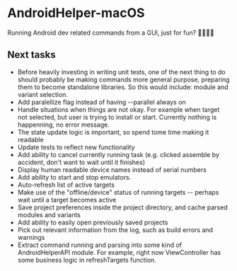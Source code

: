 # AndroidHelper-macOS
Running Android dev related commands from a GUI, just for fun? 🤷‍♀️🤷‍♂️

## Next tasks
- Before heavily investing in writing unit tests, one of the next thing to do should probably be making commands more general purpose, preparing them to become standalone libraries. So this would include: module and variant selection.
- Add paralellize flag instead of having --parallel always on
- Handle situations when things are not okay. For example when target not selected, but user is trying to install or start. Currently nothing is happenning, no error message.
- The state update logic is important, so spend tome time making it readable
- Update tests to reflect new functionality
- Add ability to cancel currently running task (e.g. clicked assemble by accident, don't want to wait until it finishes)
- Display human readable device names instead of serial numbers
- Add ability to start and stop emulators.
- Auto-refresh list of active targets
- Make use of the "offline/device" status of running targets -- perhaps wait until a target becomes active
- Save project preferences inside the project directory, and cache parsed modules and variants
- Add ability to easily open previously saved projects
- Pick out relevant information from the log, such as build errors and warnings
- Extract command running and parsing into some kind of AndroidHelperAPI module. For example, right now ViewController has some business logic in refreshTargets function.

